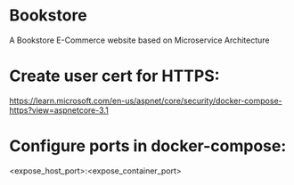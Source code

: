 # Bookstore
A Bookstore E-Commerce website based on Microservice Architecture


# Create user cert for HTTPS:
https://learn.microsoft.com/en-us/aspnet/core/security/docker-compose-https?view=aspnetcore-3.1


# Configure ports in docker-compose:
<expose_host_port>:<expose_container_port>


